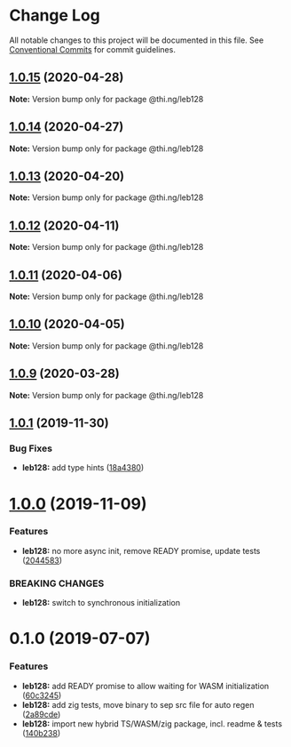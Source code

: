 # Change Log

All notable changes to this project will be documented in this file.
See [Conventional Commits](https://conventionalcommits.org) for commit guidelines.

## [1.0.15](https://github.com/thi-ng/umbrella/compare/@thi.ng/leb128@1.0.14...@thi.ng/leb128@1.0.15) (2020-04-28)

**Note:** Version bump only for package @thi.ng/leb128





## [1.0.14](https://github.com/thi-ng/umbrella/compare/@thi.ng/leb128@1.0.13...@thi.ng/leb128@1.0.14) (2020-04-27)

**Note:** Version bump only for package @thi.ng/leb128





## [1.0.13](https://github.com/thi-ng/umbrella/compare/@thi.ng/leb128@1.0.12...@thi.ng/leb128@1.0.13) (2020-04-20)

**Note:** Version bump only for package @thi.ng/leb128





## [1.0.12](https://github.com/thi-ng/umbrella/compare/@thi.ng/leb128@1.0.11...@thi.ng/leb128@1.0.12) (2020-04-11)

**Note:** Version bump only for package @thi.ng/leb128





## [1.0.11](https://github.com/thi-ng/umbrella/compare/@thi.ng/leb128@1.0.10...@thi.ng/leb128@1.0.11) (2020-04-06)

**Note:** Version bump only for package @thi.ng/leb128





## [1.0.10](https://github.com/thi-ng/umbrella/compare/@thi.ng/leb128@1.0.9...@thi.ng/leb128@1.0.10) (2020-04-05)

**Note:** Version bump only for package @thi.ng/leb128





## [1.0.9](https://github.com/thi-ng/umbrella/compare/@thi.ng/leb128@1.0.8...@thi.ng/leb128@1.0.9) (2020-03-28)

**Note:** Version bump only for package @thi.ng/leb128





## [1.0.1](https://github.com/thi-ng/umbrella/compare/@thi.ng/leb128@1.0.0...@thi.ng/leb128@1.0.1) (2019-11-30)

### Bug Fixes

* **leb128:** add type hints ([18a4380](https://github.com/thi-ng/umbrella/commit/18a4380336604f4a8fc890296d5c9dce5d9c0cd2))

# [1.0.0](https://github.com/thi-ng/umbrella/compare/@thi.ng/leb128@0.1.5...@thi.ng/leb128@1.0.0) (2019-11-09)

### Features

* **leb128:** no more async init, remove READY promise, update tests ([2044583](https://github.com/thi-ng/umbrella/commit/20445837f5af1891703e1c51fe8db56e69f11c86))

### BREAKING CHANGES

* **leb128:** switch to synchronous initialization

# 0.1.0 (2019-07-07)

### Features

* **leb128:** add READY promise to allow waiting for WASM initialization ([60c3245](https://github.com/thi-ng/umbrella/commit/60c3245))
* **leb128:** add zig tests, move binary to sep src file for auto regen ([2a89cde](https://github.com/thi-ng/umbrella/commit/2a89cde))
* **leb128:** import new hybrid TS/WASM/zig package, incl. readme & tests ([140b238](https://github.com/thi-ng/umbrella/commit/140b238))
